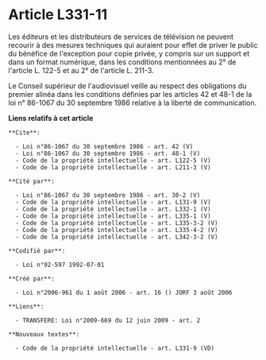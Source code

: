 # Article L331-11

Les éditeurs et les distributeurs de services de télévision ne peuvent recourir à des mesures techniques qui auraient pour
effet de priver le public du bénéfice de l'exception pour copie privée, y compris sur un support et dans un format numérique,
dans les conditions mentionnées au 2° de l'article L. 122-5 et au 2° de l'article L. 211-3. 

Le Conseil supérieur de l'audiovisuel veille au respect des obligations du premier alinéa dans les conditions définies par
les articles 42 et 48-1 de la loi n° 86-1067 du 30 septembre 1986 relative à la liberté de communication.

**Liens relatifs à cet article**

	**Cite**:

	  - Loi n°86-1067 du 30 septembre 1986 - art. 42 (V)
	  - Loi n°86-1067 du 30 septembre 1986 - art. 48-1 (V)
	  - Code de la propriété intellectuelle - art. L122-5 (V)
	  - Code de la propriété intellectuelle - art. L211-3 (V)

	**Cité par**:

	  - Loi n°86-1067 du 30 septembre 1986 - art. 30-2 (V)
	  - Code de la propriété intellectuelle - art. L131-9 (V)
	  - Code de la propriété intellectuelle - art. L332-1 (V)
	  - Code de la propriété intellectuelle - art. L335-1 (V)
	  - Code de la propriété intellectuelle - art. L335-3-2 (V)
	  - Code de la propriété intellectuelle - art. L335-4-2 (V)
	  - Code de la propriété intellectuelle - art. L342-3-2 (V)

	**Codifié par**:

	  - Loi n°92-597 1992-07-01

	**Créé par**:

	  - Loi n°2006-961 du 1 août 2006 - art. 16 () JORF 3 août 2006

	**Liens**:

	  - TRANSFERE: Loi n°2009-669 du 12 juin 2009 - art. 2

	**Nouveaux textes**:

	  - Code de la propriété intellectuelle - art. L331-9 (VD)
